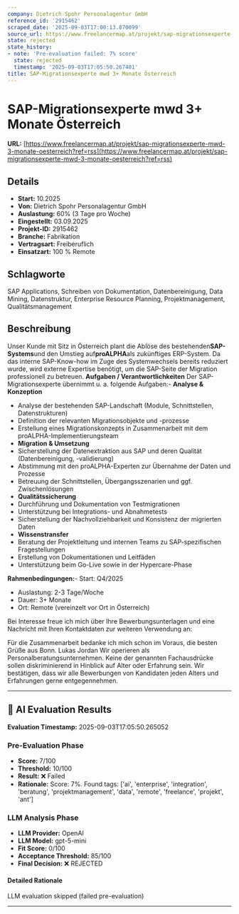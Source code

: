 ```yaml
---
company: Dietrich Spohr Personalagentur GmbH
reference_id: '2915462'
scraped_date: '2025-09-03T17:00:13.870099'
source_url: https://www.freelancermap.at/projekt/sap-migrationsexperte-mwd-3-monate-oesterreich?ref=rss
state: rejected
state_history:
- note: 'Pre-evaluation failed: 7% score'
  state: rejected
  timestamp: '2025-09-03T17:05:50.267401'
title: SAP-Migrationsexperte mwd 3+ Monate Österreich
---
```



# SAP-Migrationsexperte mwd 3+ Monate Österreich
**URL:** [https://www.freelancermap.at/projekt/sap-migrationsexperte-mwd-3-monate-oesterreich?ref=rss](https://www.freelancermap.at/projekt/sap-migrationsexperte-mwd-3-monate-oesterreich?ref=rss)
## Details
- **Start:** 10.2025
- **Von:** Dietrich Spohr Personalagentur GmbH
- **Auslastung:** 60% (3 Tage pro Woche)
- **Eingestellt:** 03.09.2025
- **Projekt-ID:** 2915462
- **Branche:** Fabrikation
- **Vertragsart:** Freiberuflich
- **Einsatzart:** 100
                                                % Remote

## Schlagworte
SAP Applications, Schreiben von Dokumentation, Datenbereinigung, Data Mining, Datenstruktur, Enterprise Resource Planning, Projektmanagement, Qualitätsmanagement

## Beschreibung
Unser Kunde mit Sitz in Österreich plant die Ablöse des bestehenden**SAP-Systems**und den Umstieg auf**proALPHA**als zukünftiges ERP-System. Da das interne SAP-Know-how im Zuge des Systemwechsels bereits reduziert wurde, wird externe Expertise benötigt, um die SAP-Seite der Migration professionell zu betreuen.
**Aufgaben / Verantwortlichkeiten**
Der SAP-Migrationsexperte übernimmt u. a. folgende Aufgaben:- **Analyse & Konzeption**
- Analyse der bestehenden SAP-Landschaft (Module, Schnittstellen, Datenstrukturen)
- Definition der relevanten Migrationsobjekte und -prozesse
- Erstellung eines Migrationskonzepts in Zusammenarbeit mit dem proALPHA-Implementierungsteam
- **Migration & Umsetzung**
- Sicherstellung der Datenextraktion aus SAP und deren Qualität (Datenbereinigung, -validierung)
- Abstimmung mit den proALPHA-Experten zur Übernahme der Daten und Prozesse
- Betreuung der Schnittstellen, Übergangsszenarien und ggf. Zwischenlösungen
- **Qualitätssicherung**
- Durchführung und Dokumentation von Testmigrationen
- Unterstützung bei Integrations- und Abnahmetests
- Sicherstellung der Nachvollziehbarkeit und Konsistenz der migrierten Daten
- **Wissenstransfer**
- Beratung der Projektleitung und internen Teams zu SAP-spezifischen Fragestellungen
- Erstellung von Dokumentationen und Leitfäden
- Unterstützung beim Go-Live sowie in der Hypercare-Phase

**Rahmenbedingungen:**- Start: Q4/2025
- Auslastung: 2-3 Tage/Woche
- Dauer: 3+ Monate
- Ort: Remote (vereinzelt vor Ort in Österreich)

Bei Interesse freue ich mich über Ihre Bewerbungsunterlagen und eine Nachricht mit Ihren Kontaktdaten zur weiteren Verwendung an:

Für die Zusammenarbeit bedanke ich mich schon im Voraus, die besten Grüße aus Bonn.
Lukas Jordan
Wir operieren als Personalberatungsunternehmen. Keine der genannten Fachausdrücke sollen diskriminierend in Hinblick auf Alter oder Erfahrung sein. Wir bestätigen, dass wir alle Bewerbungen von Kandidaten jeden Alters und Erfahrungen gerne entgegennehmen.

---

## 🤖 AI Evaluation Results

**Evaluation Timestamp:** 2025-09-03T17:05:50.265052

### Pre-Evaluation Phase
- **Score:** 7/100
- **Threshold:** 10/100
- **Result:** ❌ Failed
- **Rationale:** Score: 7%. Found tags: ['ai', 'enterprise', 'integration', 'beratung', 'projektmanagement', 'data', 'remote', 'freelance', 'projekt', 'ant']

### LLM Analysis Phase
- **LLM Provider:** OpenAI
- **LLM Model:** gpt-5-mini
- **Fit Score:** 0/100
- **Acceptance Threshold:** 85/100
- **Final Decision:** ❌ REJECTED

#### Detailed Rationale
LLM evaluation skipped (failed pre-evaluation)

---
